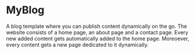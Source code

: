 # MyBlog
A blog template where you can publish content dynamically on the go.
The website consists of a home page, an about page and a contact page. Every new added content gets automatically added to the home page. Moreoever, every content gets a new page dedicated to it dynamically.

